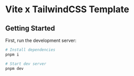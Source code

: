 # Vite x TailwindCSS Template

## Getting Started

First, run the development server:

```bash
# Install dependencies
pnpm i

# Start dev server
pnpm dev
```
